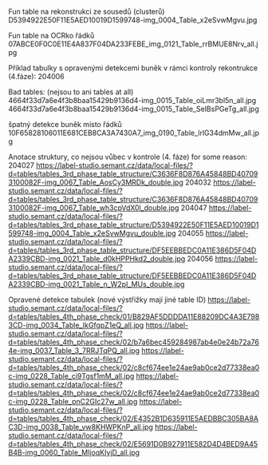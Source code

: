
Fun table na rekonstrukci ze sousedů (clusterů)
D5394922E50F11E5AED10019D1599748-img_0004_Table_x2eSvwMgvu.jpg

Fun table na OCRko řádků
07ABCE0F0C0E11E4A837F04DA233FEBE_img_0121_Table_rrBMUE8Nrv_all.jpg



Příklad tabulky s opravenými detekcemi buněk v rámci kontroly rekontrukce (4.fáze):
204006


Bad tables: (nejsou to ani tables at all)
4664f33d7a6e4f3b8baa15429b9136d4-img_0015_Table_oiLmr3bl5n_all.jpg
4664f33d7a6e4f3b8baa15429b9136d4-img_0015_Table_SeIBsPGeTg_all.jpg


špatný detekce buněk místo řádků
10F65828106011E681CEB8CA3A7430A7_img_0190_Table_lrlG34dmMw_all.jpg



Anotace struktury, co nejsou vůbec v kontrole (4. fáze) for some reason:
204027  https://label-studio.semant.cz/data/local-files/?d=tables/tables_3rd_phase_table_structure/C3636F8D876A45848BD407093100082F-img_0067_Table_AosCy3MRDk_double.jpg
204032  https://label-studio.semant.cz/data/local-files/?d=tables/tables_3rd_phase_table_structure/C3636F8D876A45848BD407093100082F-img_0067_Table_wh3cpVdX0l_double.jpg
204047  https://label-studio.semant.cz/data/local-files/?d=tables/tables_3rd_phase_table_structure/D5394922E50F11E5AED10019D1599748-img_0004_Table_x2eSvwMgvu_double.jpg
204055  https://label-studio.semant.cz/data/local-files/?d=tables/tables_3rd_phase_table_structure/DF5EEBBEDC0A11E386D5F04DA2339CBD-img_0021_Table_d0kHPPHkd2_double.jpg
204056  https://label-studio.semant.cz/data/local-files/?d=tables/tables_3rd_phase_table_structure/DF5EEBBEDC0A11E386D5F04DA2339CBD-img_0021_Table_n_W2pI_MUs_double.jpg



Opravené detekce tabulek (nové výstřižky mají jiné table ID)
https://label-studio.semant.cz/data/local-files/?d=tables/tables_4th_phase_check/01/B829AF5DDDDA11E88209DC4A3E7983CD-img_0034_Table_IkGfgpZ1eQ_all.jpg
https://label-studio.semant.cz/data/local-files/?d=tables/tables_4th_phase_check/02/b7a6bec459284987ab4e0e24b72a764e-img_0037_Table_3_7RRJTqPQ_all.jpg
https://label-studio.semant.cz/data/local-files/?d=tables/tables_4th_phase_check/02/c8cf674ee1e24ae9ab0ce2d77338ea0c-img_0228_Table_ci9Tgsf1mM_all.jpg
https://label-studio.semant.cz/data/local-files/?d=tables/tables_4th_phase_check/02/c8cf674ee1e24ae9ab0ce2d77338ea0c-img_0228_Table_pnC2GIc27w_all.jpg
https://label-studio.semant.cz/data/local-files/?d=tables/tables_4th_phase_check/02/E4352B1D635911E5AEDBBC305BA8AC3D-img_0038_Table_vw8KHWPKnP_all.jpg
https://label-studio.semant.cz/data/local-files/?d=tables/tables_4th_phase_check/02/E5691D0B927911E582D4D4BED9A45B4B-img_0060_Table_MIjoqKIyjD_all.jpg